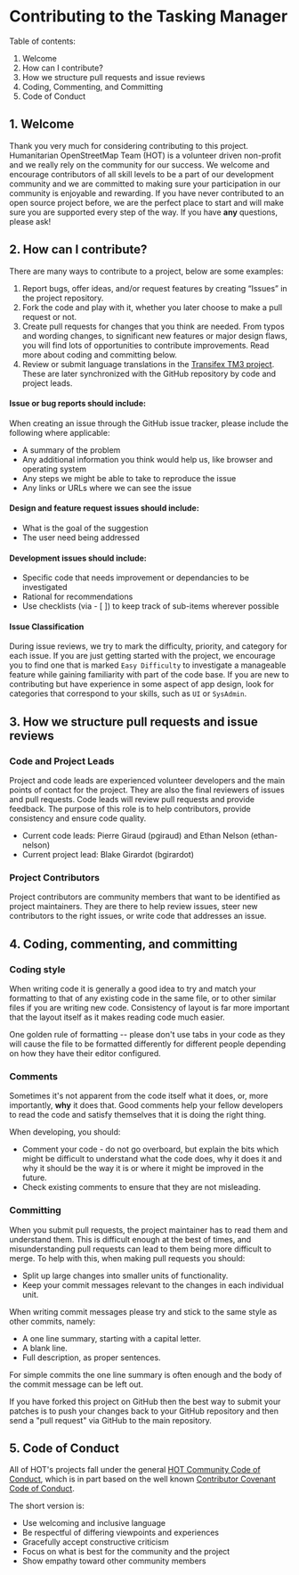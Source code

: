 # Contributing to the Tasking Manager

Table of contents:
1. Welcome
2. How can I contribute?
3. How we structure pull requests and issue reviews
4. Coding, Commenting, and Committing
5. Code of Conduct

## 1. Welcome

Thank you very much for considering contributing to this project. Humanitarian OpenStreetMap Team (HOT) is a volunteer driven non-profit and we really rely on the community for our success. We welcome and encourage contributors of all skill levels to be a part of our development community and we are committed to making sure your participation in our community is enjoyable and rewarding. If you have never contributed to an open source project before, we are the perfect place to start and will make sure you are supported every step of the way. If you have **any** questions, please ask!

## 2. How can I contribute?

There are many ways to contribute to a project, below are some examples:

1. Report bugs, offer ideas, and/or request features by creating “Issues” in the project repository.
2. Fork the code and play with it, whether you later choose to make a pull request or not.
3. Create pull requests for changes that you think are needed. From typos and wording changes, to significant new features or major design flaws, you will find lots of opportunities to contribute improvements. Read more about coding and committing below.
4. Review or submit language translations in the [Transifex TM3 project](https://transifex.com/hotosm/tasking-manager-3). These are later synchronized with the GitHub repository by code and project leads.

#### Issue or bug reports should include:

When creating an issue through the GitHub issue tracker, please include the following where applicable:
  * A summary of the problem
  * Any additional information you think would help us, like browser and operating system
  * Any steps we might be able to take to reproduce the issue
  * Any links or URLs where we can see the issue

#### Design and feature request issues should include:
  * What is the goal of the suggestion
  * The user need being addressed

#### Development issues should include:
  * Specific code that needs improvement or dependancies to be investigated
  * Rational for recommendations
  * Use checklists (via - [ ]) to keep track of sub-items wherever possible

#### Issue Classification

During issue reviews, we try to mark the difficulty, priority, and category
for each issue. If you are just getting started with the project,
we encourage you to find one that is marked `Easy Difficulty` to investigate
a manageable feature while gaining familiarity with part of the code base. If
you are new to contributing but have experience in some aspect of app design,
look for categories that correspond to your skills, such as `UI` or `SysAdmin`.

## 3. How we structure pull requests and issue reviews

### Code and Project Leads
Project and code leads are experienced volunteer developers and the main points
of contact for the project. They are also the final reviewers of issues and pull requests. Code leads
will review pull requests and provide feedback. The purpose of this role is to help contributors,
provide consistency and ensure code quality.

* Current code leads: Pierre Giraud (pgiraud) and Ethan Nelson (ethan-nelson)
* Current project lead: Blake Girardot (bgirardot)

### Project Contributors

Project contributors are community members that want to be identified
as project maintainers. They are there to help review issues, steer new
contributors to the right issues, or write code that addresses an issue.

## 4. Coding, commenting, and committing

### Coding style

When writing code it is generally a good idea to try and match your
formatting to that of any existing code in the same file, or to other
similar files if you are writing new code. Consistency of layout is
far more important that the layout itself as it makes reading code
much easier.

One golden rule of formatting -- please don't use tabs in your code
as they will cause the file to be formatted differently for different
people depending on how they have their editor configured.

### Comments

Sometimes it's not apparent from the code itself what it does, or,
more importantly, **why** it does that. Good comments help your fellow
developers to read the code and satisfy themselves that it is doing the
right thing.

When developing, you should:

* Comment your code - do not go overboard, but explain the bits which
might be difficult to understand what the code does, why it does it
and why it should be the way it is or where it might be improved in the future.
* Check existing comments to ensure that they are not misleading.

### Committing

When you submit pull requests, the project maintainer has to read them and
understand them. This is difficult enough at the best of times, and
misunderstanding pull requests can lead to them being more difficult to
merge. To help with this, when making pull requests you should:

* Split up large changes into smaller units of functionality.
* Keep your commit messages relevant to the changes in each individual
unit.

When writing commit messages please try and stick to the same style as
other commits, namely:

* A one line summary, starting with a capital letter.
* A blank line.
* Full description, as proper sentences.

For simple commits the one line summary is often enough and the body
of the commit message can be left out.

If you have forked this project on GitHub then the best way to submit your patches is to
push your changes back to your GitHub repository and then send a "pull request" via GitHub to the main repository.

## 5. Code of Conduct

All of HOT's projects fall under the general [HOT Community Code of Conduct](https://www.hotosm.org/hot_code_of_conduct), which is in part based on the well known [Contributor Covenant Code of Conduct](https://www.contributor-covenant.org/version/1/4/code-of-conduct.md).

The short version is:
* Use welcoming and inclusive language
* Be respectful of differing viewpoints and experiences
* Gracefully accept constructive criticism
* Focus on what is best for the community and the project
* Show empathy toward other community members
